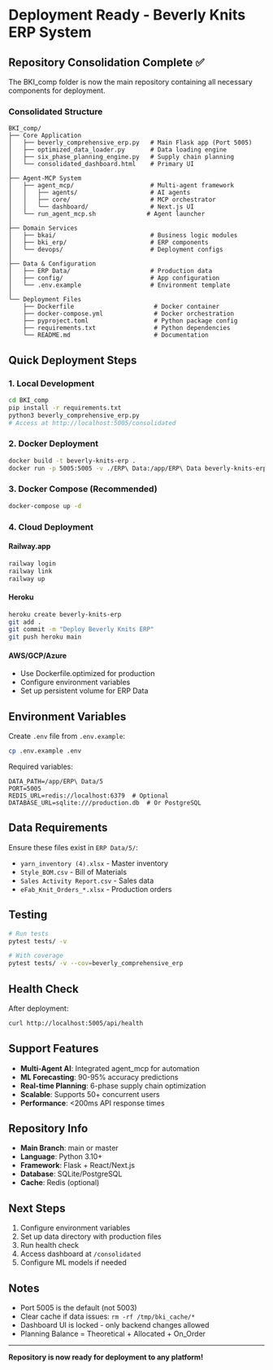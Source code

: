 # Deployment Ready - Beverly Knits ERP System

## Repository Consolidation Complete ✅

The BKI_comp folder is now the main repository containing all necessary components for deployment.

### Consolidated Structure

```
BKI_comp/
├── Core Application
│   ├── beverly_comprehensive_erp.py   # Main Flask app (Port 5005)
│   ├── optimized_data_loader.py       # Data loading engine
│   ├── six_phase_planning_engine.py   # Supply chain planning
│   └── consolidated_dashboard.html    # Primary UI
│
├── Agent-MCP System
│   ├── agent_mcp/                     # Multi-agent framework
│   │   ├── agents/                    # AI agents
│   │   ├── core/                      # MCP orchestrator
│   │   └── dashboard/                 # Next.js UI
│   └── run_agent_mcp.sh              # Agent launcher
│
├── Domain Services
│   ├── bkai/                          # Business logic modules
│   ├── bki_erp/                       # ERP components
│   └── devops/                        # Deployment configs
│
├── Data & Configuration
│   ├── ERP Data/                      # Production data
│   ├── config/                        # App configuration
│   └── .env.example                   # Environment template
│
└── Deployment Files
    ├── Dockerfile                      # Docker container
    ├── docker-compose.yml              # Docker orchestration
    ├── pyproject.toml                  # Python package config
    ├── requirements.txt                # Python dependencies
    └── README.md                       # Documentation
```

## Quick Deployment Steps

### 1. Local Development
```bash
cd BKI_comp
pip install -r requirements.txt
python3 beverly_comprehensive_erp.py
# Access at http://localhost:5005/consolidated
```

### 2. Docker Deployment
```bash
docker build -t beverly-knits-erp .
docker run -p 5005:5005 -v ./ERP\ Data:/app/ERP\ Data beverly-knits-erp
```

### 3. Docker Compose (Recommended)
```bash
docker-compose up -d
```

### 4. Cloud Deployment

#### Railway.app
```bash
railway login
railway link
railway up
```

#### Heroku
```bash
heroku create beverly-knits-erp
git add .
git commit -m "Deploy Beverly Knits ERP"
git push heroku main
```

#### AWS/GCP/Azure
- Use Dockerfile.optimized for production
- Configure environment variables
- Set up persistent volume for ERP Data

## Environment Variables

Create `.env` file from `.env.example`:
```bash
cp .env.example .env
```

Required variables:
```
DATA_PATH=/app/ERP\ Data/5
PORT=5005
REDIS_URL=redis://localhost:6379  # Optional
DATABASE_URL=sqlite:///production.db  # Or PostgreSQL
```

## Data Requirements

Ensure these files exist in `ERP Data/5/`:
- `yarn_inventory (4).xlsx` - Master inventory
- `Style_BOM.csv` - Bill of Materials
- `Sales Activity Report.csv` - Sales data
- `eFab_Knit_Orders_*.xlsx` - Production orders

## Testing

```bash
# Run tests
pytest tests/ -v

# With coverage
pytest tests/ -v --cov=beverly_comprehensive_erp
```

## Health Check

After deployment:
```bash
curl http://localhost:5005/api/health
```

## Support Features

- **Multi-Agent AI**: Integrated agent_mcp for automation
- **ML Forecasting**: 90-95% accuracy predictions
- **Real-time Planning**: 6-phase supply chain optimization
- **Scalable**: Supports 50+ concurrent users
- **Performance**: <200ms API response times

## Repository Info

- **Main Branch**: main or master
- **Language**: Python 3.10+
- **Framework**: Flask + React/Next.js
- **Database**: SQLite/PostgreSQL
- **Cache**: Redis (optional)

## Next Steps

1. Configure environment variables
2. Set up data directory with production files
3. Run health check
4. Access dashboard at `/consolidated`
5. Configure ML models if needed

## Notes

- Port 5005 is the default (not 5003)
- Clear cache if data issues: `rm -rf /tmp/bki_cache/*`
- Dashboard UI is locked - only backend changes allowed
- Planning Balance = Theoretical + Allocated + On_Order

---

**Repository is now ready for deployment to any platform!**